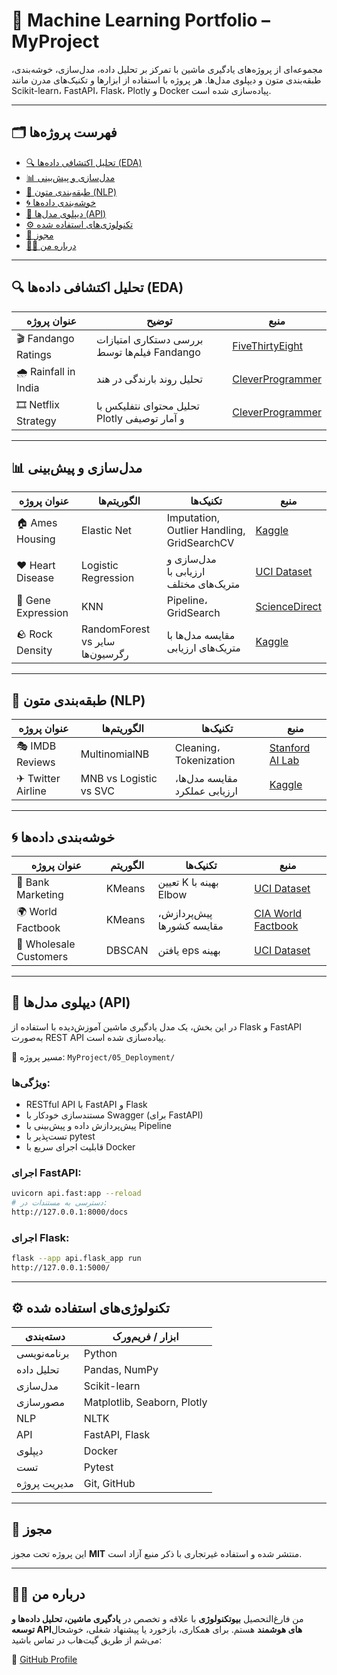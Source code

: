 # 🧠 Machine Learning Portfolio – MyProject

مجموعه‌ای از پروژه‌های یادگیری ماشین با تمرکز بر تحلیل داده، مدل‌سازی، خوشه‌بندی، طبقه‌بندی متون و دیپلوی مدل‌ها. هر پروژه با استفاده از ابزارها و تکنیک‌های مدرن مانند Scikit-learn، FastAPI، Flask، Plotly و Docker پیاده‌سازی شده است.

---

## 🗂 فهرست پروژه‌ها

- [🔍 تحلیل اکتشافی داده‌ها (EDA)](#-تحلیل-اکتشافی-داده‌ها-eda)
- [📊 مدل‌سازی و پیش‌بینی](#-مدل‌سازی-و-پیش‌بینی)
- [💬 طبقه‌بندی متون (NLP)](#-طبقه‌بندی-متون-nlp)
- [🌀 خوشه‌بندی داده‌ها](#-خوشه‌بندی-داده‌ها)
- [🚀 دیپلوی مدل‌ها (API)](#-دیپلوی-مدل‌ها-api)
- [⚙️ تکنولوژی‌های استفاده شده](#️-تکنولوژی‌های-استفاده-شده)
- [📄 مجوز](#-مجوز)
- [🙋‍♀️ درباره من](#-درباره-من)

---

## 🔍 تحلیل اکتشافی داده‌ها (EDA)

| عنوان پروژه | توضیح | منبع |
|-------------|-------|-------|
| 🎬 Fandango Ratings | بررسی دستکاری امتیازات فیلم‌ها توسط Fandango | [FiveThirtyEight](http://fivethirtyeight.com/features/fandango-movies-ratings) |
| 🌧 Rainfall in India | تحلیل روند بارندگی در هند | [CleverProgrammer](https://thecleverprogrammer.com/2024/11/18/rainfall-trends-in-india-analysis-with-python/) |
| 🎞 Netflix Strategy | تحلیل محتوای نتفلیکس با Plotly و آمار توصیفی | [CleverProgrammer](https://thecleverprogrammer.com/2024/09/30/netflix-content-strategy-analysis-with-python/) |

---

## 📊 مدل‌سازی و پیش‌بینی

| عنوان پروژه | الگوریتم‌ها | تکنیک‌ها | منبع |
|-------------|-------------|----------|-------|
| 🏠 Ames Housing | Elastic Net | Imputation, Outlier Handling, GridSearchCV | [Kaggle](https://www.kaggle.com/datasets/shashanknecrothapa/ames-housing-dataset/data) |
| ❤️ Heart Disease | Logistic Regression | مدل‌سازی و ارزیابی با متریک‌های مختلف | [UCI Dataset](https://archive.ics.uci.edu/ml/datasets/Heart+Disease) |
| 🧬 Gene Expression | KNN | Pipeline، GridSearch | [ScienceDirect](https://www.sciencedirect.com/topics/biochemistry-genetics-and-molecular-biology/gene-expression-level) |
| 🪨 Rock Density | RandomForest vs سایر رگرسیون‌ها | مقایسه مدل‌ها با متریک‌های ارزیابی | [Kaggle](https://www.kaggle.com/code/abirchodha/rock-density-regression-various-models) |

---

## 💬 طبقه‌بندی متون (NLP)

| عنوان پروژه | الگوریتم‌ها | تکنیک‌ها | منبع |
|-------------|-------------|----------|--------|
| 🎭 IMDB Reviews | MultinomialNB | Cleaning، Tokenization | [Stanford AI Lab](http://ai.stanford.edu/~amaas/data/sentiment) |
| ✈ Twitter Airline | MNB vs Logistic vs SVC | مقایسه مدل‌ها، ارزیابی عملکرد | [Kaggle](https://www.kaggle.com/crowdflower/twitter-airline-sentiment?select=Tweets.csv) |

---

## 🌀 خوشه‌بندی داده‌ها

| عنوان پروژه | الگوریتم | تکنیک‌ها | منبع |
|-------------|-----------|-----------|-------|
| 🏦 Bank Marketing | KMeans | تعیین K بهینه با Elbow | [UCI Dataset](https://archive.ics.uci.edu/ml/datasets/bank+marketing) |
| 🌍 World Factbook | KMeans | پیش‌پردازش، مقایسه کشورها | [CIA World Factbook](https://www.cia.gov/library/publications/the-world-factbook/docs/faqs.html) |
| 🛒 Wholesale Customers | DBSCAN | یافتن eps بهینه | [UCI Dataset](https://archive.ics.uci.edu/ml/datasets/Wholesale+customers) |

---

## 🚀 دیپلوی مدل‌ها (API)

در این بخش، یک مدل یادگیری ماشین آموزش‌دیده با استفاده از Flask و FastAPI به‌صورت REST API پیاده‌سازی شده است.

📁 مسیر پروژه: `MyProject/05_Deployment/`

### ویژگی‌ها:

- RESTful API با FastAPI و Flask  
- مستندسازی خودکار با Swagger (برای FastAPI)  
- پیش‌پردازش داده و پیش‌بینی با Pipeline  
- تست‌پذیر با pytest  
- قابلیت اجرای سریع با Docker

### اجرای FastAPI:
```bash
uvicorn api.fast:app --reload
# دسترسی به مستندات در:
http://127.0.0.1:8000/docs
```

### اجرای Flask:
```bash
flask --app api.flask_app run
http://127.0.0.1:5000/
```

---

## ⚙️ تکنولوژی‌های استفاده شده

| دسته‌بندی | ابزار / فریم‌ورک |
|-----------|-------------------|
| برنامه‌نویسی | Python |
| تحلیل داده | Pandas, NumPy |
| مدل‌سازی | Scikit-learn |
| مصورسازی | Matplotlib, Seaborn, Plotly |
| NLP | NLTK |
| API | FastAPI, Flask |
| دیپلوی | Docker |
| تست | Pytest |
| مدیریت پروژه | Git, GitHub |

---

## 📄 مجوز

این پروژه تحت مجوز **MIT** منتشر شده و استفاده غیرتجاری با ذکر منبع آزاد است.

---

## 🙋‍♀️ درباره من

من فارغ‌التحصیل **بیوتکنولوژی** با علاقه‌ و تخصص در **یادگیری ماشین، تحلیل داده‌ها و توسعه APIهای هوشمند** هستم. برای همکاری، بازخورد یا پیشنهاد شغلی، خوشحال می‌شم از طریق گیت‌هاب در تماس باشید:

📎 [GitHub Profile](https://github.com/zziibbaa)
